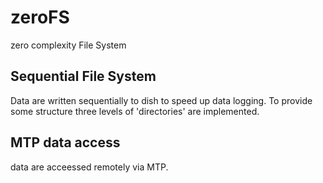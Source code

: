 # zeroFS
zero complexity File System
## Sequential File System
Data are written sequentially to dish to speed up data logging. To provide some structure three levels of 'directories' are implemented.
## MTP data access
data are acceessed remotely via MTP. 
